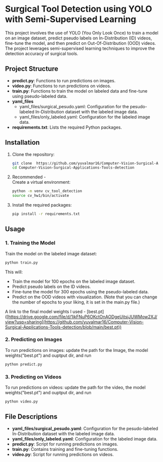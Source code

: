 # Surgical Tool Detection using YOLO with Semi-Supervised Learning

This project involves the use of YOLO (You Only Look Once) to train a model on an image dataset, predict pseudo labels on In-Distribution (ID) videos, fine-tune the model, and then predict on Out-Of-Distribution (OOD) videos. The project leverages semi-supervised learning techniques to improve the detection accuracy of surgical tools.

## Project Structure

- **predict.py**: Functions to run predictions on images.
- **video.py**: Functions to run predictions on videos.
- **train.py**: Functions to train the model on labeled data and fine-tune using pseudo-labeled data.
- **yaml_files**
  - yaml_files/surgical_pesudo.yaml: Configuration for the pesudo-labeled In-Distribution dataset with the labeled image data.
  - yaml_files/only_labeled.yaml: Configuration for the labeled image data.
- **requirements.txt**: Lists the required Python packages.


## Installation

1. Clone the repository:
   ```sh
   git clone  https://github.com/yuvalmar16/Computer-Vision-Surgical-Applications-Tools-detection.git
   cd Computer-Vision-Surgical-Applications-Tools-detection
   ```

2. Recommended -    
   Create a virtual environment:
   ```sh
   python -m venv cv_tool_detection
   source cv_hw1/bin/activate
   ```

2. Install the required packages:
   ```sh
   pip install -r requirements.txt
   ```

## Usage

### 1. Training the Model

Train the model on the labeled image dataset:

```sh
python train.py
```

This will:
- Train the model for 100 epochs on the labeled image dataset.
- Predict pseudo labels on the ID videos.
- Fine-tune the model for 300 epochs using the pseudo-labeled data.
- Predict on the OOD videos with visualization.
(Note that you can change the number of epochs to your liking, it is set in the main.py file.)

A link to the final model weights I used - [best.pt] ([https://drive.google.com/file/d/1ikFNuP6OKctOnAODgeUitsjJUWMow2XJ/view?usp=sharing](https://github.com/yuvalmar16/Computer-Vision-Surgical-Applications-Tools-detection/blob/main/best.pt))

### 2. Predicting on Images

To run predictions on images:
update the path for the Image, the model weights("best.pt") and ouptput dir, and run
```sh
python predict.py 
```

### 3. Predicting on Videos

To run predictions on videos:
update the path for the video, the model weights("best.pt") and ouptput dir, and run
```sh
python video.py 
```

## File Descriptions

- **yaml_files/surgical_pesudo.yaml**: Configuration for the pesudo-labeled In-Distribution dataset with the labeled image data.
- **yaml_files/only_labeled.yaml**: Configuration for the labeled image data.
- **predict.py**: Script for running predictions on images.
- **train.py**: Contains training and fine-tuning functions.
- **video.py**: Script for running predictions on videos.
